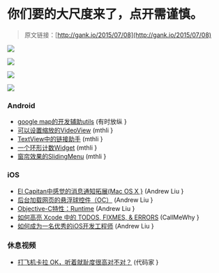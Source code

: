 # 你们要的大尺度来了，点开需谨慎。

> 原文链接：[http://gank.io/2015/07/08](http://gank.io/2015/07/08)

![](http://ww3.sinaimg.cn/large/7a8aed7bgw1etv4f9fro4j20hs0qowg6.jpg)

![](http://ww3.sinaimg.cn/large/7a8aed7bgw1etv4e4q51kj20ey0mi76d.jpg)

![](http://ww4.sinaimg.cn/large/7a8aed7bgw1etv4ehu391j20f00migoi.jpg)

![](http://ww1.sinaimg.cn/large/610dc034gw1etv5pl63s5j20no0dftbl.jpg)

### Android

* [google map的开发辅助utils](https://github.com/googlemaps/android) (有时放纵 }
* [可以设置缩放的VideoView](https://github.com/yqritc/Android) (mthli }
* [TextView中的链接助手](https://github.com/klinker24/Android) (mthli }
* [一个环形计数Widget](https://github.com/diogobernardino/CircularCounter) (mthli }
* [窗帘效果的SlidingMenu](https://github.com/7heaven/CurtainSlidingMenu) (mthli }

### iOS

* [El Capitan中感觉的消息通知拓展(Mac OS X }](https://github.com/hamzasood/NotificationExtensionTest) (Andrew Liu }
* [后台加载网页的悬浮球控件（OC）](https://github.com/KittenYang/KYAsyncLoadBubble) (Andrew Liu }
* [Objective-C特性：Runtime](http://www.jianshu.com/p/25a319aee33d) (Andrew Liu }
* [如何高亮 Xcode 中的 TODOS, FIXMES, &amp; ERRORS](http://krakendev.io/generating) (CallMeWhy }
* [如何成为一名优秀的iOS开发工程师](http://www.superqq.com/blog/2015/06/25/ru) (Andrew Liu }

### 休息视频

* [打飞机卡拉 OK，听着就耻度很高对不对？](http://www.bilibili.com/video/av2514081/) (代码家 }

